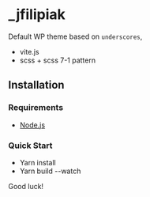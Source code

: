 # \_jfilipiak

Default WP theme based on `underscores`,

- vite.js
- scss + scss 7-1 pattern

## Installation

### Requirements

- [Node.js](https://nodejs.org/)

### Quick Start

- Yarn install
- Yarn build --watch

Good luck!
